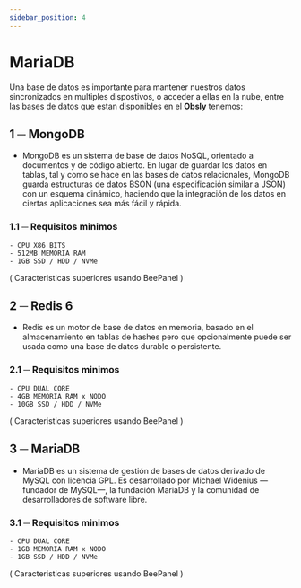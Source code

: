 ```yaml
---
sidebar_position: 4
---
```


# MariaDB
Una base de datos es importante para mantener nuestros datos sincronizados en multiples dispostivos, o acceder a ellas en la nube, entre las bases de datos que estan disponibles en el **Obsly** tenemos:

## 1 ─ MongoDB
- MongoDB es un sistema de base de datos NoSQL, orientado a documentos y de código abierto. En lugar de guardar los datos en tablas, tal y como se hace en las bases de datos relacionales, MongoDB guarda estructuras de datos BSON (una especificación similar a JSON) con un esquema dinámico, haciendo que la integración de los datos en ciertas aplicaciones sea más fácil y rápida.
### 1.1 ─ Requisitos minimos
    - CPU X86 BITS
    - 512MB MEMORIA RAM 
    - 1GB SSD / HDD / NVMe
( Caracteristicas superiores usando BeePanel )

## 2 ─ Redis 6
- Redis es un motor de base de datos en memoria, basado en el almacenamiento en tablas de hashes pero que opcionalmente puede ser usada como una base de datos durable o persistente.
### 2.1 ─ Requisitos minimos
    - CPU DUAL CORE
    - 4GB MEMORIA RAM x NODO
    - 10GB SSD / HDD / NVMe
( Caracteristicas superiores usando BeePanel )

## 3 ─ MariaDB
- MariaDB es un sistema de gestión de bases de datos derivado de MySQL con licencia GPL. Es desarrollado por Michael Widenius —fundador de MySQL—, la fundación MariaDB y la comunidad de desarrolladores de software libre.
### 3.1 ─ Requisitos minimos
    - CPU DUAL CORE
    - 1GB MEMORIA RAM x NODO
    - 1GB SSD / HDD / NVMe
( Caracteristicas superiores usando BeePanel )

